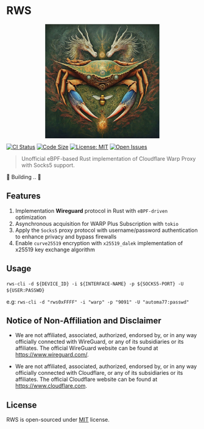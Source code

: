 # RWS

<p align="center" width="100%">
<img src="assets/logo.png" alt="RWS-CLI" style="width: 50%; min-width: 300px; display: block; margin: auto;">
</p>

[![CI Status](https://github.com/AUTOM77/RWS/workflows/ci/badge.svg)](https://github.com/AUTOM77/RWS/actions?query=workflow:ci)
[![Code Size](https://img.shields.io/github/languages/code-size/AUTOM77/RWS)](.)
[![License: MIT](https://img.shields.io/badge/License-MIT-blue.svg)](./LICENSE)
[![Open Issues](https://img.shields.io/github/issues/AUTOM77/RWS)](https://github.com/AUTOM77/RWS/issues)

> Unofficial eBPF-based Rust implementation of Cloudflare Warp Proxy with Socks5 support.

🚧 Building .. 🚧

## Features

1. Implementation **Wireguard** protocol in Rust with `eBPF-driven` optimization
2. Asynchronous acquisition for WARP Plus Subscription with `tokio`
3. Apply the `Socks5` proxy protocol with username/password authentication to enhance privacy and bypass firewalls
4. Enable `curve25519` encryption with `x25519_dalek` implementation of x25519 key exchange algorithm

## Usage

`rws-cli -d ${DEVICE_ID} -i ${INTERFACE-NAME} -p ${SOCKS5-PORT} -U ${USER:PASSWD}`

e.g:
`rws-cli -d "rws0xFFFF" -i "warp" -p "9091" -U "automa77:passwd" `

## Notice of Non-Affiliation and Disclaimer

- We are not affiliated, associated, authorized, endorsed by, or in any way officially connected with WireGuard, or any of its subsidiaries or its affiliates. The official WireGuard website can be found at <https://www.wireguard.com/>.

- We are not affiliated, associated, authorized, endorsed by, or in any way officially connected with Cloudflare, or any of its subsidiaries or its affiliates. The official Cloudflare website can be found at <https://www.cloudflare.com>.

## License

RWS is open-sourced under [MIT](./LICENSE) license.